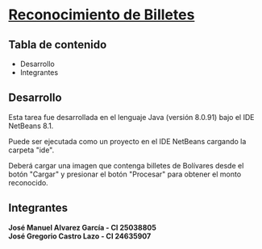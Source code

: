# [Reconocimiento de Billetes](https://github.com/josemalvarezg1/Procesamiento-Digital-de-Imagenes-Reconocimiento-de-Billetes)

## Tabla de contenido
* Desarrollo
* Integrantes

## Desarrollo
Esta tarea fue desarrollada en el lenguaje Java (versión 8.0.91) bajo el IDE NetBeans 8.1.

Puede ser ejecutada como un proyecto en el IDE NetBeans cargando la carpeta "ide".

Deberá cargar una imagen que contenga billetes de Bolívares desde el botón "Cargar" y presionar el botón "Procesar" para obtener el monto reconocido.

## Integrantes

**José Manuel Alvarez García - CI 25038805**\
**José Gregorio Castro Lazo - CI 24635907**
